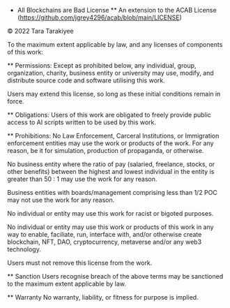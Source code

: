 * All Blockchains are Bad License
** An extension to the ACAB License (https://github.com/jgrey4296/acab/blob/main/LICENSE)

© 2022 Tara Tarakiyee

To the maximum extent applicable by law, and any licenses of components of this work:

** Permissions:
   Except as prohibited below, any individual, group, organization, charity, business entity or university 
   may use, modify, and distribute source code and software utilising this work.

   Users may extend this license, so long as these initial conditions remain in force.  

** Obligations:
   Users of this work are obligated to freely provide public access to AI scripts written to be used by this work.


** Prohibitions:
   No Law Enforcement, Carceral Institutions, or Immigration enforcement entities may use the work or products of the work.
   For any reason, be it for simulation, production of propaganda, or otherwise.

   No business entity where the ratio of pay (salaried, freelance, stocks, or other benefits) 
   between the highest and lowest individual in the entity is greater than 50 : 1 
   may use the work for any reason.

   Business entities with boards/management comprising less than 1/2 POC may not use the work for any reason.

   No individual or entity may use this work for racist or bigoted purposes.
   
   No individual or entity may use this work or products of this work in any way to enable, faciliate, run, interface with, and/or 
   otherwise create blockchain, NFT, DAO, cryptocurrency, metaverse and/or any web3 technology.  

   Users must not remove this license from the work.
   

** Sanction
   Users recognise breach of the above terms may be sanctioned to the maximum extent applicable by law.

** Warranty
   No warranty, liability, or fitness for purpose is implied.
